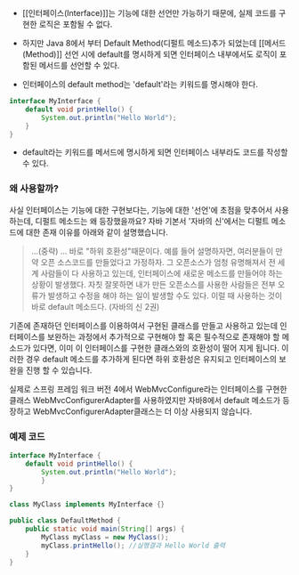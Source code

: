 - [[인터페이스(Interface)]]는 기능에 대한 선언만 가능하기 때문에, 실제 코드를 구현한 로직은 포함될 수 없다. 
- 하지만 Java 8에서 부터  Default Method(디펄트 메소드)추가 되었는데 [[메서드(Method)]] 선언 시에 default를 명시하게 되면 인터페이스 내부에서도 로직이 포함된 메서드를 선언할 수 있다.

- 인터페이스의 default method는 'default'라는 키워드를 명시해야 한다.

```java
interface MyInterface { 
    default void printHello() { 
    	System.out.println("Hello World"); 
    } 
}
```

- default라는 키워드를 메서드에 명시하게 되면 인터페이스 내부라도 코드를 작성할 수 있다.

### 왜 사용할까?

사실 인터페이스는 기능에 대한 구현보다는, 기능에 대한 '선언'에 초점을 맞추어서 사용 하는데, 디펄트 메소드는 왜 등장했을까요? 자바 기본서 '자바의 신'에서는 디펄트 메소드에 대한 존재 이유를 아래와 같이 설명했습니다.

> ...(중략) ... 바로 "하위 호환성"때문이다. 예를 들어 설명하자면, 여러분들이 만약 오픈 소스코드를 만들었다고 가정하자. 그 오픈소스가 엄청 유명해져서 전 세계 사람들이 다 사용하고 있는데, 인터페이스에 새로운 메소드를 만들어야 하는 상황이 발생했다. 자칫 잘못하면 내가 만든 오픈소스를 사용한 사람들은 전부 오류가 발생하고 수정을 해야 하는 일이 발생할 수도 있다. 이럴 때 사용하는 것이 바로 default 메소드다. (자바의 신 2권)

기존에 존재하던 인터페이스를 이용하여서 구현된 클래스를 만들고 사용하고 있는데 인터페이스를 보완하는 과정에서 추가적으로 구현해야 할 혹은 필수적으로 존재해야 할 메소드가 있다면, 이미 이 인터페이스를 구현한 클래스와의 호환성이 떨어 지게 됩니다. 이러한 경우 default 메소드를 추가하게 된다면 하위 호환성은 유지되고 인터페이스의 보완을 진행 할 수 있습니다.

실제로 스프링 프레임 워크 버전 4에서 WebMvcConfigure라는 인터페이스를 구현한 클래스 WebMvcConfigurerAdapter를 사용하였지만 자바8에서 default 메소드가 등장하고 WebMvcConfigurerAdapter클래스는 더 이상 사용되지 않습니다. 

### 예제 코드

```java
interface MyInterface { 
    default void printHello() {
    	System.out.println("Hello World"); 
        } 
} 

class MyClass implements MyInterface {} 

public class DefaultMethod { 
    public static void main(String[] args) { 
    	MyClass myClass = new MyClass(); 
        myClass.printHello(); //실행결과 Hello World 출력 
    } 
}
```